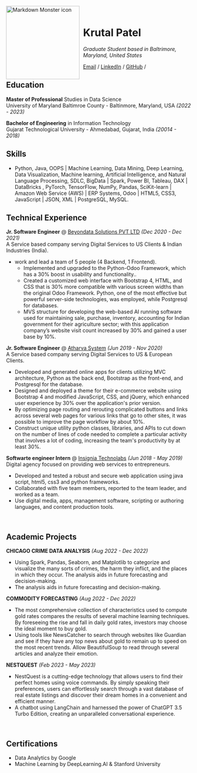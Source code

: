 <img src="https://github.com/Krutal0706/personal/blob/f6bc7f5e278dcf6822cdf9f3293ca501b17503a3/pic.jpeg" alt="Markdown Monster icon" style="float: left; margin-right: 10px;" width="200"/> <br>
# Krutal Patel <br>
_Graduate Student based in Baltrimore, Maryland, United States_ <br>

[Email](mailto:krutalp1@gmail.com) / [LinkedIn](https://www.linkedin.com/in/krutal-patel/) / [GitHub](https://github.com/krutal0706/) /

## Education

**Master of Professional** Studies in Data Science<br>
University of Maryland Baltimroe County - Baltinmore, Maryland, USA _(2022 - 2023)_ <br>

**Bachelor of Engineering** in Information Technology<br>
Gujarat Technological University - Ahmedabad, Gujarat, India _(20014 - 2018)_ <br>

## Skills

* Python, Java, OOPS | Machine Learning, Data Mining, Deep Learning, Data Visualization, Machine learning, Artificial Intelligence, and Natural Language Processing, SDLC, BigData | Spark, Power BI, Tableau, DAX | DataBricks , PyTorch, TensorFlow, NumPy, Pandas, SciKit-learn | Amazon Web Service (AWS) | ERP Systems, Odoo | HTML5, CSS3, JavaScript | JSON, XML | PostgreSQL, MySQL.

## Technical Experience

**Jr. Software Engineer** @ [Beyondata Solutions PVT LTD](https://beyondatagroup.com/)  _(Dec 2020 - Dec 2021)_<br>
A Service based company serving Digital Services to US Clients & Indian Industries (India).

* work and lead a team of 5 people (4 Backend, 1 Frontend).
  * Implemented and upgraded to the Python-Odoo Framework, which has a 30% boost in usability and functionality..
  * Created a customized web interface with Bootstrap 4, HTML, and CSS that is 30% more compatible with various screen widths than the original Odoo Framework. Python, one of the most effective but powerful server-side technologies, was employed, while Postgresql for databases.
  * MVS structure for developing the web-based AI running software used for maintaining sale, purchase, inventory, accounting for Indian government for their agriculture sector; with this application company’s website visit count increased by 30% and gained a user base by 10%.
	<br>

**Jr. Software Engineer** @ [Atharva System](https://www.atharvasystem.com/) _(Jun 2019 - Nov 2020)_<br>
A Service based company serving Digital Services to US & European Clients.

* Developed and generated online apps for clients utilizing MVC architecture, Python as the back end, Bootstrap as the front-end, and Postgresql for the database.
* Designed and deployed a theme for their e-commerce website using Bootstrap 4 and modified JavaScript, CSS, and jQuery, which enhanced user experience by 30% over the application's prior version.
* By optimizing page routing and rerouting complicated buttons and links across several web pages for various links that go to other sites, it was possible to improve the page workflow by about 10%.
* Construct unique utility python classes, libraries, and APIs to cut down on the number of lines of code needed to complete a particular activity that involves a lot of coding, increasing the team's productivity by at least 30%.
	<br>

**Softwarte engineer Intern** @ [Insignia Technolabs](https://insigniatechnolabs.com/) _(Jun 2018 - May 2019)_ <br/>
Digital agency focused on providing web services to entrepreneurs.

* Developed and tested a robust and secure web application using java script, html5, css3 and python frameworks.
* Collaborated with five team members, reported to the team leader, and worked as a team.
* Use digital media, apps, management software, scripting or authoring languages, and content production tools.

<br>

## Academic Projects 

**CHICAGO CRIME DATA ANALYSIS** _(Aug 2022 - Dec 2022)_ <br/>

* Using Spark, Pandas, Seaborn, and Matplotlib to categorize and visualize the many sorts of crimes, the harm they inflict, and the places in which they occur. The analysis aids in future forecasting and decision-making.
* The analysis aids in future forecasting and decision-making.

**COMMODITY FORECASTING** _(Aug 2022 - Dec 2022)_ <br/>

* The most comprehensive collection of characteristics used to compute gold rates compares the results of several machine learning techniques. By foreseeing the rise and fall in daily gold rates, investors may choose the ideal moment to buy gold.
* Using tools like NewsCatcher to search through websites like Guardian and see if they have any top news about gold to remain up to speed on the most recent trends. Allow BeautifulSoup to read through several articles and analyze their emotion.

**NESTQUEST** _(Feb 2023 - May 2023)_ <br/>

* NestQuest is a cutting-edge technology that allows users to find their perfect homes using voice commands. By simply speaking their preferences, users can effortlessly search through a vast database of real estate listings and discover their dream homes in a convenient and efficient manner.
* A chatbot using LangChain and harnessed the power of ChatGPT 3.5 Turbo Edition, creating an unparalleled conversational experience.

<br>

## Certifications

* Data Analytics by Google
* Machine Learning by DeepLearning.AI & Stanford University
